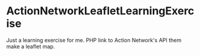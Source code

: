 # ActionNetworkLeafletLearningExercise
Just a learning exercise for me. PHP link to Action Network's API them make a leaflet map.
